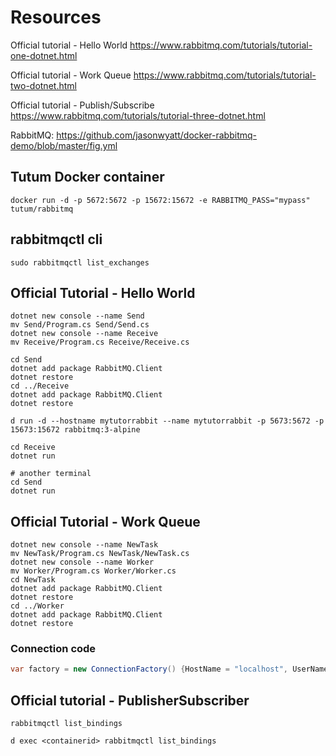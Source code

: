 # Resources
Official tutorial - Hello World
https://www.rabbitmq.com/tutorials/tutorial-one-dotnet.html

Official tutorial - Work Queue
https://www.rabbitmq.com/tutorials/tutorial-two-dotnet.html

Official tutorial - Publish/Subscribe
https://www.rabbitmq.com/tutorials/tutorial-three-dotnet.html

RabbitMQ:
https://github.com/jasonwyatt/docker-rabbitmq-demo/blob/master/fig.yml

## Tutum Docker container
```
docker run -d -p 5672:5672 -p 15672:15672 -e RABBITMQ_PASS="mypass" tutum/rabbitmq
```

## rabbitmqctl cli
```
sudo rabbitmqctl list_exchanges
```

## Official Tutorial - Hello World
```
dotnet new console --name Send
mv Send/Program.cs Send/Send.cs
dotnet new console --name Receive
mv Receive/Program.cs Receive/Receive.cs

cd Send
dotnet add package RabbitMQ.Client
dotnet restore
cd ../Receive
dotnet add package RabbitMQ.Client
dotnet restore

d run -d --hostname mytutorrabbit --name mytutorrabbit -p 5673:5672 -p 15673:15672 rabbitmq:3-alpine

cd Receive
dotnet run

# another terminal
cd Send
dotnet run

```

## Official Tutorial - Work Queue
```
dotnet new console --name NewTask
mv NewTask/Program.cs NewTask/NewTask.cs
dotnet new console --name Worker
mv Worker/Program.cs Worker/Worker.cs
cd NewTask
dotnet add package RabbitMQ.Client
dotnet restore
cd ../Worker
dotnet add package RabbitMQ.Client
dotnet restore
```

### Connection code
```csharp
var factory = new ConnectionFactory() {HostName = "localhost", UserName="guest", Password="guest", Port=5673};
```

## Official tutorial - PublisherSubscriber
```
rabbitmqctl list_bindings

d exec <containerid> rabbitmqctl list_bindings
```


